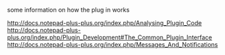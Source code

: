some information on how the plug in works

http://docs.notepad-plus-plus.org/index.php/Analysing_Plugin_Code
http://docs.notepad-plus-plus.org/index.php/Plugin_Development#The_Common_Plugin_Interface
http://docs.notepad-plus-plus.org/index.php/Messages_And_Notifications